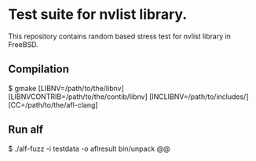 # Test suite for nvlist library.

This repository contains random based stress test for nvlist library in FreeBSD.

## Compilation

$ gmake [LIBNV=/path/to/the/libnv] [LIBNVCONTRIB=/path/to/the/contib/libnv] [INCLIBNV=/path/to/includes/] [CC=/path/to/the/afl-clang]

## Run alf

$ ./alf-fuzz -i testdata -o aflresult bin/unpack @@
